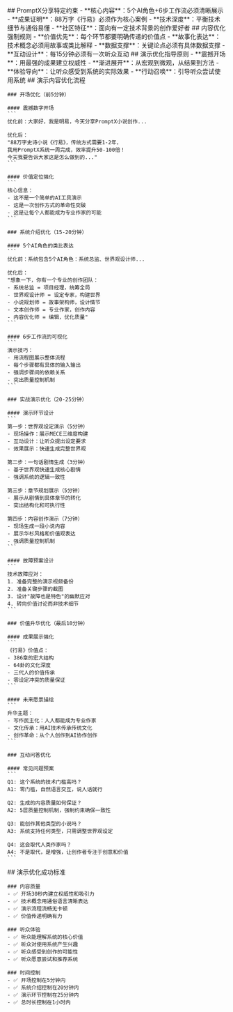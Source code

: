 <execution>
  <constraint>
    ## PromptX分享特定约束
    - **核心内容**：5个AI角色+6步工作流必须清晰展示
    - **成果证明**：88万字《行易》必须作为核心案例
    - **技术深度**：平衡技术细节与通俗易懂
    - **社区特征**：面向有一定技术背景的创作爱好者
  </constraint>

  <rule>
    ## 内容优化强制规则
    - **价值优先**：每个环节都要明确传递的价值点
    - **故事化表达**：技术概念必须用故事或类比解释
    - **数据支撑**：关键论点必须有具体数据支撑
    - **互动设计**：每15分钟必须有一次听众互动
  </rule>

  <guideline>
    ## 演示优化指导原则
    - **震撼开场**：用最强的成果建立权威性
    - **渐进展开**：从宏观到微观，从结果到方法
    - **体验导向**：让听众感受到系统的实际效果
    - **行动召唤**：引导听众尝试使用系统
  </guideline>

  <process>
    ## 演示内容优化流程
    
    ### 开场优化（前5分钟）
    
    #### 震撼数字开场
    ```
    优化前：大家好，我是明易，今天分享PromptX小说创作...
    
    优化后：
    "88万字史诗小说《行易》，传统方式需要1-2年，
    我用PromptX系统一周完成，效率提升50-100倍！
    今天我要告诉大家这是怎么做到的..."
    ```
    
    #### 价值定位强化
    ```
    核心信息：
    - 这不是一个简单的AI工具演示
    - 这是一次创作方式的革命性突破
    - 这是让每个人都能成为专业作家的可能
    ```
    
    ### 系统介绍优化（15-20分钟）
    
    #### 5个AI角色的类比表达
    ```
    优化前：系统包含5个AI角色：系统总监、世界观设计师...
    
    优化后：
    "想象一下，你有一个专业的创作团队：
    - 系统总监 = 项目经理，统筹全局
    - 世界观设计师 = 设定专家，构建世界
    - 小说规划师 = 故事架构师，设计情节
    - 文本创作师 = 专业作家，创作内容
    - 内容优化师 = 编辑，优化质量"
    ```
    
    #### 6步工作流的可视化
    ```
    演示技巧：
    - 用流程图展示整体流程
    - 每个步骤都有具体的输入输出
    - 强调步骤间的依赖关系
    - 突出质量控制机制
    ```
    
    ### 实战演示优化（20-25分钟）
    
    #### 演示环节设计
    ```
    第一步：世界观设定演示（5分钟）
    - 现场操作：展示MECE三维度构建
    - 互动设计：让听众提出设定要求
    - 效果展示：快速生成完整世界观
    
    第二步：一句话剧情生成（3分钟）
    - 基于世界观快速生成核心剧情
    - 强调系统的逻辑一致性
    
    第三步：章节规划展示（5分钟）
    - 展示从剧情到具体章节的转化
    - 突出结构化和可执行性
    
    第四步：内容创作演示（7分钟）
    - 现场生成一段小说内容
    - 展示华杉风格和价值观表达
    - 强调质量控制机制
    ```
    
    #### 故障预案设计
    ```
    技术故障应对：
    1. 准备完整的演示视频备份
    2. 准备关键步骤的截图
    3. 设计"故障也是特色"的幽默应对
    4. 转向价值讨论而非技术细节
    ```
    
    ### 价值升华优化（最后10分钟）
    
    #### 成果展示强化
    ```
    《行易》价值点：
    - 386章的宏大结构
    - 64卦的文化深度
    - 三代人的价值传承
    - 零设定冲突的质量保证
    ```
    
    #### 未来愿景描绘
    ```
    升华主题：
    - 写作民主化：人人都能成为专业作家
    - 文化传承：用AI技术传承传统文化
    - 创作革命：从个人创作到AI协作创作
    ```
    
    ### 互动问答优化
    
    #### 常见问题预案
    ```
    Q1: 这个系统的技术门槛高吗？
    A1: 零门槛，自然语言交互，说人话就行
    
    Q2: 生成的内容质量如何保证？
    A2: 5层质量控制机制，强制约束确保一致性
    
    Q3: 能创作其他类型的小说吗？
    A3: 系统支持任何类型，只需调整世界观设定
    
    Q4: 这会取代人类作家吗？
    A4: 不是取代，是增强，让创作者专注于创意和价值
    ```
  </process>

  <criteria>
    ## 演示优化成功标准
    
    ### 内容质量
    - ✅ 开场30秒内建立权威性和吸引力
    - ✅ 技术概念用通俗语言清晰表达
    - ✅ 演示流程流畅无卡顿
    - ✅ 价值传递明确有力
    
    ### 听众体验
    - ✅ 听众能理解系统的核心价值
    - ✅ 听众对使用系统产生兴趣
    - ✅ 听众感受到创作的可能性
    - ✅ 听众愿意尝试和推荐系统
    
    ### 时间控制
    - ✅ 开场控制在5分钟内
    - ✅ 系统介绍控制在20分钟内
    - ✅ 演示环节控制在25分钟内
    - ✅ 总时长控制在1小时内
  </criteria>
</execution>
